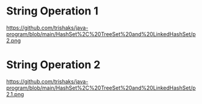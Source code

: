 # String Operation 1
https://github.com/trishaks/java-program/blob/main/HashSet%2C%20TreeSet%20and%20LinkedHashSet/p2.png
# String Operation 2
https://github.com/trishaks/java-program/blob/main/HashSet%2C%20TreeSet%20and%20LinkedHashSet/p2.1.png
